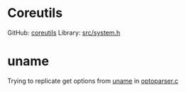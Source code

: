 # Coreutils

GitHub: [coreutils](https://github.com/coreutils/coreutils)
Library: [src/system.h](http://agentzh.org/misc/code/coreutils/system.h.html)


# uname

Trying to replicate get options from [uname](https://github.com/coreutils/coreutils/blob/master/src/uname.c) in [optoparser.c](./optoparser.c)
